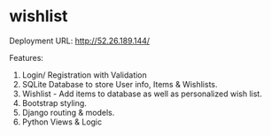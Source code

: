 # wishlist
Deployment URL: http://52.26.189.144/

Features:

1. Login/ Registration with Validation
2. SQLite Database to store User info, Items & Wishlists.
3. Wishlist - Add items to database as well as personalized wish list.
4. Bootstrap styling.
5. Django routing & models.
6. Python Views & Logic

